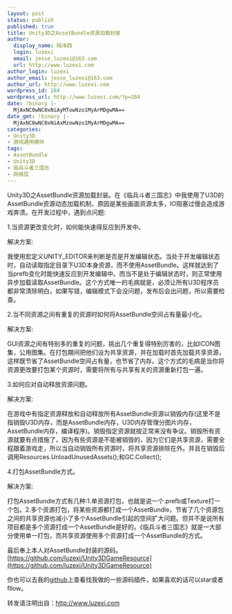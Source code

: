 ```yaml
---
layout: post
status: publish
published: true
title: Unity3D之AssetBundle资源加载封装
author:
  display_name: 陆泽西
  login: luzexi
  email: jesse_luzexi@163.com
  url: http://www.luzexi.com
author_login: luzexi
author_email: jesse_luzexi@163.com
author_url: http://www.luzexi.com
wordpress_id: 284
wordpress_url: http://www.luzexi.com/?p=284
date: !binary |-
  MjAxNC0wNC0xNiAyMTowNzo1MyArMDgwMA==
date_gmt: !binary |-
  MjAxNC0wNC0xNiAxMzowNzo1MyArMDgwMA==
categories:
- Unity3D
- 游戏通用模块
tags:
- AssetBundle
- Unity3D
- 临兵斗者三国志
- 网络层
---
```

Unity3D之AssetBundle资源加载封装。在《临兵斗者三国志》中我使用了U3D的AssetBundle资源动态加载机制，原因是某些画面资源太多，IO阻塞过慢会造成游戏奔溃。在开发过程中，遇到点问题:

1.当资源更改变化时，如何能快速得反应到开发中。

解决方案:

我使用宏定义UNITY_EDITOR来判断是否是开发编辑状态。当处于开发编辑状态时，自动读取指定目录下U3D本身资源，而不使用AssetBundle。这样就达到了当prefb变化时能快速反应到开发编辑中。而当不是处于编辑状态时，则正常使用异步加载读取AssetBundle。这个方式唯一的毛病就是，必须让所有U3D程序员都非常清除明白，如果写错，编辑模式下会没问题，发布后会出问题，所以需要检查。

2.当不同资源之间有重复的资源时如何将AssetBundle空间占有量最小化。

解决方案:

GUI资源之间有特别多的重复的问题，挑出几个重复得特别厉害的，比如ICON图集，公用图集。在打包期间把他们设为共享资源，并在加载时首先加载共享资源，这样既节省了AssetBundle空间占有量，也节省了内存。这个方式的毛病是当你将资源更改要打包某个资源时，需要将所有与共享有关的资源重新打包一遍。

3.如何应对自动释放资源问题。

解决方案:

在游戏中有指定资源释放和自动释放所有AssetBundle资源以销毁内存(这里不是指销毁U3D内存，而是AssetBundle内存，U3D内存管理分图片内存，AssetBundle内存，编译程序)。销毁指定资源就按正常来没有争议。销毁所有资源就要有点措施了，因为有些资源是不能被销毁的，因为它们是共享资源，需要全程跟着游戏走，所以当自动销毁所有资源时，将共享资源排除在外。并且在销毁后调用Resources.UnloadUnusedAssets();和GC.Collect();

4.打包AssetBundle方式。

解决方案:

打包AssetBundle方式有几种:1.单资源打包，也就是说一个.prefb或Texture打一个包。2.多个资源打包，将某些资源都打成一个AssetBundle，节省了几个资源包之间的共享资源也减小了多个AssetBundle引起的空间扩大问题。但并不是说所有项目都是多个资源打成一个AssetBundle是好的。《临兵斗者三国志》就是一大部分使用单一打包，而共享资源使用多个资源打成一个AssetBundle的方式。
 
最后奉上本人对AssetBundle封装的源码。[https://github.com/luzexi/Unity3DGameResource](https://github.com/luzexi/Unity3DGameResource)

你也可以去我的[github](https://github.com/luzexi)上查看找我做的一些源码插件，如果喜欢的话可以star或者fllow。
 
转发请注明出自：http://www.luzexi.com
 
